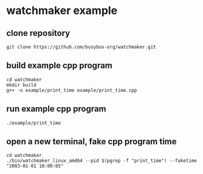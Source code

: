 # watchmaker example

## clone repository
```shell
git clone https://github.com/busybox-org/watchmaker.git
```

## build example cpp program
```shell
cd watchmaker
mkdir build
g++ -o example/print_time example/print_time.cpp
```

## run example cpp program
```shell
./example/print_time
```

## open a new terminal, fake cpp program time
```shell
cd watchmaker
./bin/watchmaker_linux_amd64 --pid $(pgrep -f "print_time") --faketime "2003-01-01 10:00:05"
```